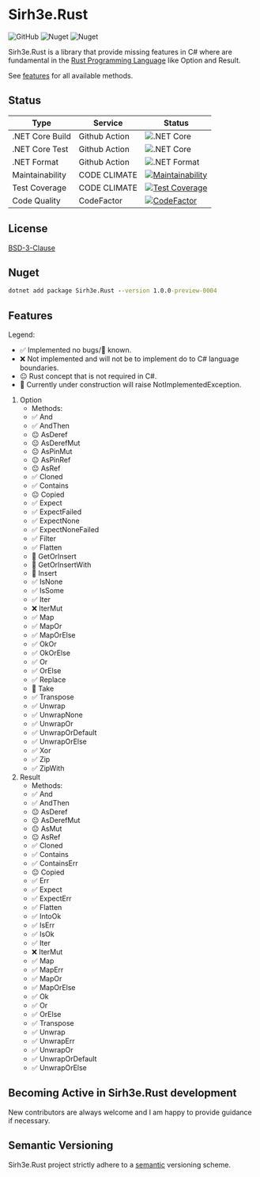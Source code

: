 # Sirh3e.Rust

![GitHub](https://img.shields.io/github/license/sirh3e/Rust)
![Nuget](https://img.shields.io/nuget/v/Sirh3e.Rust)
![Nuget](https://img.shields.io/nuget/dt/Sirh3e.Rust)

Sirh3e.Rust is a library that provide missing features in C# where are fundamental in the [Rust Programming Language](https://github.com/rust-lang/rust) like Option and Result.

See [features](#features) for all available methods.

## Status

| Type            | Service       | Status                                                                                                                                                       |
|-----------------|---------------|--------------------------------------------------------------------------------------------------------------------------------------------------------------|
| .NET Core Build | Github Action | ![.NET Core](https://github.com/sirh3e/Rust/workflows/.NET%20Core%20Build/badge.svg)                                                                         |
| .NET Core Test  | Github Action | ![.NET Core](https://github.com/sirh3e/Rust/workflows/.NET%20Core%20Test/badge.svg)                                                                          |
| .NET Format     | Github Action | ![.NET Format](https://github.com/sirh3e/Rust/workflows/.NET%20Format/badge.svg)                                                                             |
| Maintainability | CODE CLIMATE  | [![Maintainability](https://api.codeclimate.com/v1/badges/7eb0b456887eeedaad92/maintainability)](https://codeclimate.com/github/sirh3e/Rust/maintainability) |
| Test Coverage   | CODE CLIMATE  | [![Test Coverage](https://api.codeclimate.com/v1/badges/7eb0b456887eeedaad92/test_coverage)](https://codeclimate.com/github/sirh3e/Rust/test_coverage)       |
| Code Quality    | CodeFactor    | [![CodeFactor](https://www.codefactor.io/repository/github/sirh3e/rust/badge)](https://www.codefactor.io/repository/github/sirh3e/rust)                      |

## License

[BSD-3-Clause](https://github.com/sirh3e/Rust/blob/features/LICENSE.txt)

## Nuget

```cmd
dotnet add package Sirh3e.Rust --version 1.0.0-preview-0004
```

## Features

Legend:

- ✅ Implemented no bugs/🐛 known.
- ❌ Not implemented and will not be to implement do to C# language boundaries.
- 😐 Rust concept that is not required in C#.
- 🚧 Currently under construction will raise NotImplementedException.

1. Option
    - Methods:
    - ✅ And
    - ✅ AndThen
    - 😐 AsDeref
    - 😐 AsDerefMut
    - 😐 AsPinMut
    - 😐 AsPinRef
    - 😐 AsRef
    - ✅ Cloned
    - ✅ Contains
    - 😐 Copied
    - ✅ Expect
    - ✅ ExpectFailed
    - ✅ ExpectNone
    - ✅ ExpectNoneFailed
    - ✅ Filter
    - ✅ Flatten
    - 🚧 GetOrInsert
    - 🚧 GetOrInsertWith
    - 🚧 Insert
    - ✅ IsNone
    - ✅ IsSome
    - ✅ Iter
    - ❌ IterMut
    - ✅ Map
    - ✅ MapOr
    - ✅ MapOrElse
    - ✅ OkOr
    - ✅ OkOrElse
    - ✅ Or
    - ✅ OrElse
    - ✅ Replace
    - 🚧 Take
    - ✅ Transpose
    - ✅ Unwrap
    - ✅ UnwrapNone
    - ✅ UnwrapOr
    - ✅ UnwrapOrDefault
    - ✅ UnwrapOrElse
    - ✅ Xor
    - ✅ Zip
    - ✅ ZipWith
2. Result
    - Methods:
    - ✅ And
    - ✅ AndThen
    - 😐 AsDeref
    - 😐 AsDerefMut
    - 😐 AsMut
    - 😐 AsRef
    - ✅ Cloned
    - ✅ Contains
    - ✅ ContainsErr
    - 😐 Copied
    - ✅ Err
    - ✅ Expect
    - ✅ ExpectErr
    - ✅ Flatten
    - ✅ IntoOk
    - ✅ IsErr
    - ✅ IsOk
    - ✅ Iter
    - ❌ IterMut
    - ✅ Map
    - ✅ MapErr
    - ✅ MapOr
    - ✅ MapOrElse
    - ✅ Ok
    - ✅ Or
    - ✅ OrElse
    - ✅ Transpose
    - ✅ Unwrap
    - ✅ UnwrapErr
    - ✅ UnwrapOr
    - ✅ UnwrapOrDefault
    - ✅ UnwrapOrElse

## Becoming Active in Sirh3e.Rust development

New contributors are always welcome and I am happy to provide guidance if necessary.

## Semantic Versioning

Sirh3e.Rust project strictly adhere to a [semantic](https://semver.org/) versioning scheme.
